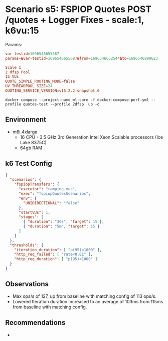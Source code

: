 # Scenario s5: FSPIOP Quotes POST /quotes + Logger Fixes - scale:1, k6vu:15

Params:
```conf
var-testid=1696546655687
params=&var-testid=1696546655687&from=1696546652544&to=1696546899623

Scale 1
2 dfsp Pool
15 VUs
QUOTE_SIMPLE_ROUTING_MODE=false
UV_THREADPOOL_SIZE=24
QUOTING_SERVICE_VERSION=v15.2.2-snapshot.0
```

```
docker compose --project-name ml-core -f docker-compose-perf.yml --profile quotes-test --profile 2dfsp  up -d
```

## Environment

- m6i.4xlarge
  - 16 CPU - 3.5 GHz 3rd Generation Intel Xeon Scalable processors (Ice Lake 8375C)
  - 64gb RAM


## k6 Test Config

```json
{
  "scenarios": {
    "fspiopTransfers": {
      "executor": "ramping-vus",
      "exec": "fspiopQuotesScenarios",
      "env": {
        "UNIDIRECTIONAL": "false"
      },
      "startVUs": 1,
      "stages": [
        { "duration": "30s", "target": 15 },
        { "duration": "5m", "target": 15 }
      ]
    }
  },
  "thresholds": {
    "iteration_duration": [ "p(95)<1000" ],
    "http_req_failed": [ "rate<0.01" ],
    "http_req_duration": [ "p(95)<1000" ]
  }
}
```

## Observations

- Max ops/s of 127, up from baseline with matching config of 113 ops/s.
- Lowered Iteration duration increased to an average of 103ms from 115ms from baseline with matching config.

## Recommendations

-
